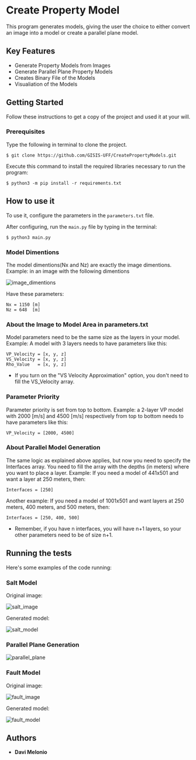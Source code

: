# Create Property Model

This program generates models, giving the user the choice to either convert an image into a model or create a parallel plane model.

## Key Features

* Generate Property Models from Images
* Generate Parallel Plane Property Models
* Creates Binary File of the Models
* Visualiation of the Models

## Getting Started

Follow these instructions to get a copy of the project and used it at your will.

### Prerequisites

Type the following in terminal to clone the project.

```
$ git clone https://github.com/GISIS-UFF/CreatePropertyModels.git
```

Execute this command to install the required libraries necessary to run the program:

```
$ python3 -m pip install -r requirements.txt
```

## How to use it

To use it, configure the parameters in the `parameters.txt` file.

After configuring, run the `main.py` file by typing in the terminal: 

```
$ python3 main.py
```

### Model Dimentions

The model dimentions(Nx and Nz) are exactly the image dimentions. Example: in an image with the following dimentions

![image_dimentions](https://i.imgur.com/qQeSvcZ.png)

Have these parameters:

```
Nx = 1150 [m]
Nz = 648  [m]
```

### About the Image to Model Area in parameters.txt

Model parameters need to be the same size as the layers in your model. Example: A model with 3 layers needs to have parameters like this:

```
VP_Velocity = [x, y, z]
VS_Velocity = [x, y, z]
Rho_Value   = [x, y, z]
```

* If you turn on the "VS Velocity Approximation" option, you don't need to fill the VS_Velocity array.

### Parameter Priority

Parameter priority is set from top to bottom. Example: a 2-layer VP model with 2000 [m/s] and 4500 [m/s] respectively from top to bottom needs to have parameters like this:

```
VP_Velocity = [2000, 4500]
```

### About Parallel Model Generation

The same logic as explained above applies, but now you need to specify the Interfaces array. You need to fill the array with the depths (in meters) where you want to place a layer. Example: If you need a model of 441x501 and want a layer at 250 meters, then:

```
Interfaces = [250]
```

Another example: If you need a model of 1001x501 and want layers at 250 meters, 400 meters, and 500 meters, then:

```
Interfaces = [250, 400, 500]
```

* Remember, if you have n interfaces, you will have n+1 layers, so your other parameters need to be of size n+1.

## Running the tests

Here's some examples of the code running:

### Salt Model

Original image:

![salt_image](https://i.imgur.com/tQO4n0x.png)

Generated model:

![salt_model](https://i.imgur.com/Uu38uvU.png)

### Parallel Plane Generation

![parallel_plane](https://i.imgur.com/HlTEKAO.png)

### Fault Model

Original image:

![fault_image](https://i.imgur.com/wnOYqPs.png)

Generated model:

![fault_model](https://i.imgur.com/pFfuztO.png)

## Authors

* **Davi Melonio**

